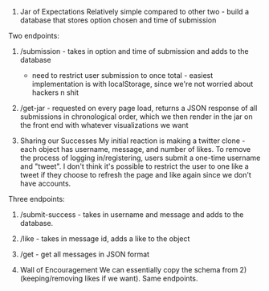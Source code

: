 1) Jar of Expectations
Relatively simple compared to other two - build a database that stores option chosen and time of submission

Two endpoints:
1) /submission - takes in option and time of submission and adds to the database
    * need to restrict user submission to once total - easiest implementation is with localStorage, since we're not worried about hackers n shit
2) /get-jar - requested on every page load, returns a JSON response of all submissions in chronological order, which we then render in the jar on the front end with whatever visualizations we want

2) Sharing our Successes
My initial reaction is making a twitter clone - each object has username, message, and number of likes. 
To remove the process of logging in/registering, users submit a one-time username and "tweet". I don't think it's possible to restrict the user to one like a tweet if they choose to refresh the page and like again since we don't have accounts.

Three endpoints:
1) /submit-success - takes in username and message and adds to the database.
2) /like - takes in message id, adds a like to the object
3) /get - get all messages in JSON format

3) Wall of Encouragement
We can essentially copy the schema from 2) (keeping/removing likes if we want).
Same endpoints.